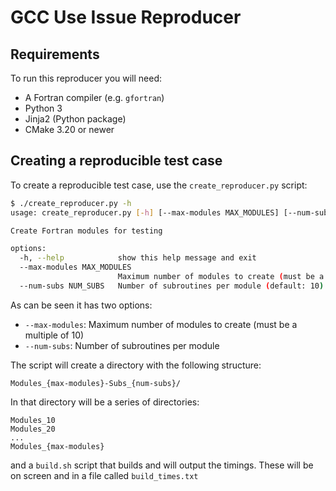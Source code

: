 # GCC Use Issue Reproducer

## Requirements

To run this reproducer you will need:

- A Fortran compiler (e.g. `gfortran`)
- Python 3
- Jinja2 (Python package)
- CMake 3.20 or newer

## Creating a reproducible test case

To create a reproducible test case, use the `create_reproducer.py` script:
```bash
$ ./create_reproducer.py -h
usage: create_reproducer.py [-h] [--max-modules MAX_MODULES] [--num-subs NUM_SUBS]

Create Fortran modules for testing

options:
  -h, --help            show this help message and exit
  --max-modules MAX_MODULES
                        Maximum number of modules to create (must be a multiple of 10) (default: 100)
  --num-subs NUM_SUBS   Number of subroutines per module (default: 10)
```

As can be seen it has two options:
- `--max-modules`: Maximum number of modules to create (must be a multiple of 10)
- `--num-subs`: Number of subroutines per module

The script will create a directory with the following structure:
```
Modules_{max-modules}-Subs_{num-subs}/
```

In that directory will be a series of directories:
```
Modules_10
Modules_20
...
Modules_{max-modules}
```
and a `build.sh` script that builds and will output the timings. These will be on screen
and in a file called `build_times.txt`



